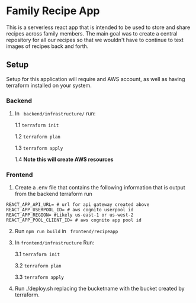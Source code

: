 # Family Recipe App
This is a serverless react app that is intended to be used to store and share recipes across family members. The main goal was to create a central repository for all our recipes so that we wouldn't have to continue to text images of recipes back and forth. 




## Setup
Setup for this application will require and AWS account, as well as having terraform installed on your system. 

### Backend
1. In ``` backend/infrastructure/``` run:

    1.1 ``` terraform init ```
    
    1.2 ``` terraform plan ```

    1.3 ``` terraform apply ```

    1.4 **Note this will create AWS resources**

### Frontend
1. Create a .env file that contains the following information that is output from the backend terraform run 
``` 
REACT_APP_API_URL= # url for api gateway created above
REACT_APP_USERPOOL_ID= # aws cognito userpool id
REACT_APP_REGION= #Likely us-east-1 or us-west-2
REACT_APP_POOL_CLIENT_ID= # aws cognito app pool id
``` 
2. Run ``` npm run build ``` in ``` frontend/recipeapp```
3. In ```frontend/infrastructure``` Run:
    
    3.1 ``` terraform init ```
    
    3.2 ``` terraform plan ```

    3.3 ``` terraform apply ```
4. Run ./deploy.sh replacing the bucketname with the bucket created by terraform. 
